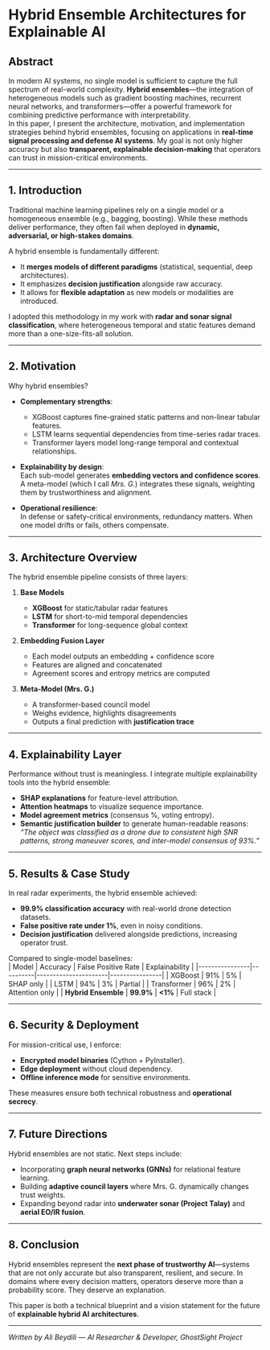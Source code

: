 # Hybrid Ensemble Architectures for Explainable AI

## Abstract
In modern AI systems, no single model is sufficient to capture the full spectrum of real-world complexity. **Hybrid ensembles**—the integration of heterogeneous models such as gradient boosting machines, recurrent neural networks, and transformers—offer a powerful framework for combining predictive performance with interpretability.  
In this paper, I present the architecture, motivation, and implementation strategies behind hybrid ensembles, focusing on applications in **real-time signal processing and defense AI systems**. My goal is not only higher accuracy but also **transparent, explainable decision-making** that operators can trust in mission-critical environments.

---

## 1. Introduction
Traditional machine learning pipelines rely on a single model or a homogeneous ensemble (e.g., bagging, boosting). While these methods deliver performance, they often fail when deployed in **dynamic, adversarial, or high-stakes domains**.  

A hybrid ensemble is fundamentally different:  
- It **merges models of different paradigms** (statistical, sequential, deep architectures).  
- It emphasizes **decision justification** alongside raw accuracy.  
- It allows for **flexible adaptation** as new models or modalities are introduced.

I adopted this methodology in my work with **radar and sonar signal classification**, where heterogeneous temporal and static features demand more than a one-size-fits-all solution.

---

## 2. Motivation
Why hybrid ensembles?  

- **Complementary strengths**:  
  - XGBoost captures fine-grained static patterns and non-linear tabular features.  
  - LSTM learns sequential dependencies from time-series radar traces.  
  - Transformer layers model long-range temporal and contextual relationships.  

- **Explainability by design**:  
  Each sub-model generates **embedding vectors and confidence scores**. A meta-model (which I call *Mrs. G.*) integrates these signals, weighting them by trustworthiness and alignment.  

- **Operational resilience**:  
  In defense or safety-critical environments, redundancy matters. When one model drifts or fails, others compensate.  

---

## 3. Architecture Overview
The hybrid ensemble pipeline consists of three layers:

1. **Base Models**  
   - **XGBoost** for static/tabular radar features  
   - **LSTM** for short-to-mid temporal dependencies  
   - **Transformer** for long-sequence global context  

2. **Embedding Fusion Layer**  
   - Each model outputs an embedding + confidence score  
   - Features are aligned and concatenated  
   - Agreement scores and entropy metrics are computed  

3. **Meta-Model (Mrs. G.)**  
   - A transformer-based council model  
   - Weighs evidence, highlights disagreements  
   - Outputs a final prediction with **justification trace**  

---

## 4. Explainability Layer
Performance without trust is meaningless. I integrate multiple explainability tools into the hybrid ensemble:

- **SHAP explanations** for feature-level attribution.  
- **Attention heatmaps** to visualize sequence importance.  
- **Model agreement metrics** (consensus %, voting entropy).  
- **Semantic justification builder** to generate human-readable reasons:  
  *“The object was classified as a drone due to consistent high SNR patterns, strong maneuver scores, and inter-model consensus of 93%.”*  

---

## 5. Results & Case Study
In real radar experiments, the hybrid ensemble achieved:  
- **99.9% classification accuracy** with real-world drone detection datasets.  
- **False positive rate under 1%**, even in noisy conditions.  
- **Decision justification** delivered alongside predictions, increasing operator trust.  

Compared to single-model baselines:  
| Model          | Accuracy | False Positive Rate | Explainability |
|----------------|----------|----------------------|----------------|
| XGBoost        | 91%      | 5%                   | SHAP only      |
| LSTM           | 94%      | 3%                   | Partial        |
| Transformer    | 96%      | 2%                   | Attention only |
| **Hybrid Ensemble** | **99.9%**  | **<1%**               | Full stack     |

---

## 6. Security & Deployment
For mission-critical use, I enforce:  
- **Encrypted model binaries** (Cython + PyInstaller).  
- **Edge deployment** without cloud dependency.  
- **Offline inference mode** for sensitive environments.  

These measures ensure both technical robustness and **operational secrecy**.

---

## 7. Future Directions
Hybrid ensembles are not static. Next steps include:  
- Incorporating **graph neural networks (GNNs)** for relational feature learning.  
- Building **adaptive council layers** where Mrs. G. dynamically changes trust weights.  
- Expanding beyond radar into **underwater sonar (Project Talay)** and **aerial EO/IR fusion**.  

---

## 8. Conclusion
Hybrid ensembles represent the **next phase of trustworthy AI**—systems that are not only accurate but also transparent, resilient, and secure. In domains where every decision matters, operators deserve more than a probability score. They deserve an explanation.  

This paper is both a technical blueprint and a vision statement for the future of **explainable hybrid AI architectures**.

---

*Written by Ali Beydili — AI Researcher & Developer, GhostSight Project*
